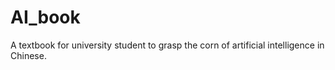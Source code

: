 # AI_book
A textbook for   university student to grasp the corn of artificial intelligence in Chinese.
